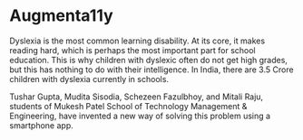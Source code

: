 # Augmenta11y

Dyslexia is the most common learning disability. At its core, it makes reading hard, which is perhaps the most important part for school education. This is why children with dyslexic often do not get high grades, but this has nothing to do with their intelligence. In India, there are 3.5 Crore children with dyslexia currently in schools.

Tushar Gupta, Mudita Sisodia, Schezeen Fazulbhoy, and Mitali Raju, students of Mukesh Patel School of Technology Management & Engineering, have invented a new way of solving this problem using a smartphone app.


